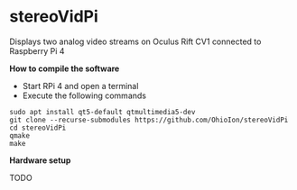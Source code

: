 # stereoVidPi
Displays two analog video streams on Oculus Rift CV1 connected to Raspberry Pi 4

<b>How to compile the software</b>
- Start RPi 4 and open a terminal
- Execute the following commands

```shell
sudo apt install qt5-default qtmultimedia5-dev
git clone --recurse-submodules https://github.com/OhioIon/stereoVidPi
cd stereoVidPi
qmake
make
```

<b>Hardware setup</b>

TODO
